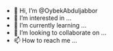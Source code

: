 - 👋 Hi, I’m @OybekAbduljabbor
- 👀 I’m interested in ...
- 🌱 I’m currently learning ...
- 💞️ I’m looking to collaborate on ...
- 📫 How to reach me ...

<!---
OybekAbduljabbor/OybekAbduljabbor is a ✨ special ✨ repository because its `README.md` (this file) appears on your GitHub profile.
You can click the Preview link to take a look at your changes.
--->

